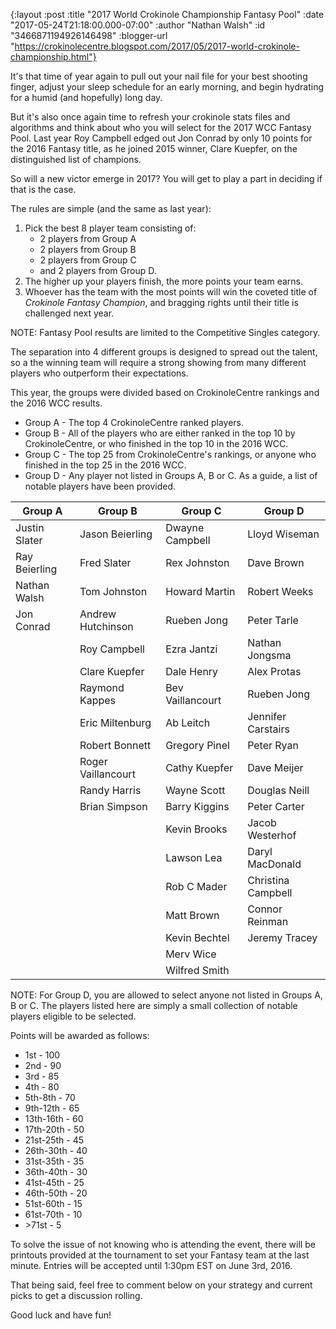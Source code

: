 {:layout :post
 :title "2017 World Crokinole Championship Fantasy Pool"
 :date "2017-05-24T21:18:00.000-07:00"
 :author "Nathan Walsh"
 :id "3466871194926146498"
 :blogger-url "https://crokinolecentre.blogspot.com/2017/05/2017-world-crokinole-championship.html"}

It's that time of year again to pull out your nail file for your best shooting finger, adjust your sleep schedule for an early morning, and begin hydrating for a humid (and hopefully) long day. 

But it's also once again time to refresh your crokinole stats files and algorithms and think about who you will select for the 2017 WCC Fantasy Pool. Last year Roy Campbell edged out Jon Conrad by only 10 points for the 2016 Fantasy title, as he joined 2015 winner, Clare Kuepfer, on the distinguished list of champions.

So will a new victor emerge in 2017? You will get to play a part in deciding if that is the case.

The rules are simple (and the same as last year):

1. Pick the best 8 player team consisting of:
    - 2 players from Group A
    - 2 players from Group B
    - 2 players from Group C
    - and 2 players from Group D.
2. The higher up your players finish, the more points your team earns.
3. Whoever has the team with the most points will win the coveted title of *Crokinole Fantasy Champion*, and bragging rights until their title is challenged next year.

NOTE: Fantasy Pool results are limited to the Competitive Singles category.

The separation into 4 different groups is designed to spread out the talent, so a the winning team will require a strong showing from many different players who outperform their expectations.

This year, the groups were divided based on CrokinoleCentre rankings and the 2016 WCC results.

- Group A - The top 4 CrokinoleCentre ranked players. 
- Group B - All of the players who are either ranked in the top 10 by CrokinoleCentre, or who finished in the top 10 in the 2016 WCC.
- Group C - The top 25 from CrokinoleCentre's rankings, or anyone who finished in the top 25 in the 2016 WCC.
- Group D - Any player not listed in Groups A, B or C. As a guide, a list of notable players have been provided.

<div class="table-wrapper">
<table>
	<thead>
		<tr>
			<th>Group A</th>
			<th>Group B</th>
			<th>Group C</th>
			<th>Group D</th>
		</tr>
	</thead>
	<tbody>
		<tr>
			<td>Justin Slater</td>
			<td>Jason Beierling</td>
			<td>Dwayne Campbell</td>
			<td>Lloyd Wiseman</td>
		</tr>
		<tr>
			<td>Ray Beierling</td>
			<td>Fred Slater</td>
			<td>Rex Johnston</td>
			<td>Dave Brown</td>
		</tr>
		<tr>
			<td>Nathan Walsh</td>
			<td>Tom Johnston</td>
			<td>Howard Martin</td>
			<td>Robert Weeks</td>
		</tr>
		<tr>
			<td>Jon Conrad</td>
			<td>Andrew Hutchinson</td>
			<td>Rueben Jong</td>
			<td>Peter Tarle</td>
		</tr>
		<tr>
			<td></td>
			<td>Roy Campbell</td>
			<td>Ezra Jantzi</td>
			<td>Nathan Jongsma</td>
		</tr>
		<tr>
			<td></td>
			<td>Clare Kuepfer</td>
			<td>Dale Henry</td>
			<td>Alex Protas</td>
		</tr>
		<tr>
			<td></td>
			<td>Raymond Kappes</td>
			<td>Bev Vaillancourt</td>
			<td>Rueben Jong</td>
		</tr>
		<tr>
			<td></td>
			<td>Eric Miltenburg</td>
			<td>Ab Leitch</td>
			<td>Jennifer Carstairs</td>
		</tr>
		<tr>
			<td></td>
			<td>Robert Bonnett</td>
			<td>Gregory Pinel</td>
			<td>Peter Ryan</td>
		</tr>
		<tr>
			<td></td>
			<td>Roger Vaillancourt</td>
			<td>Cathy Kuepfer</td>
			<td>Dave Meijer</td>
		</tr>
		<tr>
			<td></td>
			<td>Randy Harris</td>
			<td>Wayne Scott</td>
			<td>Douglas Neill</td>
		</tr>
		<tr>
			<td></td>
			<td>Brian Simpson</td>
			<td>Barry Kiggins</td>
			<td>Peter Carter</td>
		</tr>
		<tr>
			<td></td>
			<td></td>
			<td>Kevin Brooks</td>
			<td>Jacob Westerhof</td>
		</tr>
		<tr>
			<td></td>
			<td></td>
			<td>Lawson Lea</td>
			<td>Daryl MacDonald</td>
		</tr>
		<tr>
			<td></td>
			<td></td>
			<td>Rob C Mader</td>
			<td>Christina Campbell</td>
		</tr>
		<tr>
			<td></td>
			<td></td>
			<td>Matt Brown</td>
			<td>Connor Reinman</td>
		</tr>
		<tr>
			<td></td>
			<td></td>
			<td>Kevin Bechtel</td>
			<td>Jeremy Tracey</td>
		</tr>
		<tr>
			<td></td>
			<td></td>
			<td>Merv Wice</td>
			<td></td>
		</tr>
		<tr>
			<td></td>
			<td></td>
			<td>Wilfred Smith</td>
			<td></td>
		</tr>
	</tbody>
</table>
</div>

NOTE: For Group D, you are allowed to select anyone not listed in Groups A, B or C. The players listed here are simply a small collection of notable players eligible to be selected.

Points will be awarded as follows:

- 1st - 100
- 2nd - 90
- 3rd - 85
- 4th - 80
- 5th-8th - 70
- 9th-12th - 65
- 13th-16th - 60
- 17th-20th - 50
- 21st-25th - 45
- 26th-30th - 40
- 31st-35th - 35
- 36th-40th - 30
- 41st-45th - 25
- 46th-50th - 20
- 51st-60th - 15
- 61st-70th - 10
- &gt;71st - 5

To solve the issue of not knowing who is attending the event, there will be printouts provided at the tournament to set your Fantasy team at the last minute. Entries will be accepted until 1:30pm EST on June 3rd, 2016. 

That being said, feel free to comment below on your strategy and current picks to get a discussion rolling.

Good luck and have fun!
